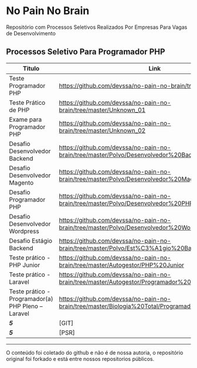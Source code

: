 # No Pain No Brain
Repositório com Processos Seletivos Realizados Por Empresas Para Vagas de Desenvolvimento

## Processos Seletivo Para Programador PHP

| **Titulo**  | **Link**  |
|---|---|
| Teste Programador PHP | https://github.com/devssa/no-pain-no-brain/tree/master/LionSoft |
| Teste Prático de PHP |  https://github.com/devssa/no-pain-no-brain/tree/master/Unknown_01  |
| Exame para Programador PHP |    https://github.com/devssa/no-pain-no-brain/tree/master/Unknown_02 |
| Desafio Desenvolvedor Backend |    https://github.com/devssa/no-pain-no-brain/tree/master/Polvo/Desenvolvedor%20Backend  |
| Desafio Desenvolvedor Magento |    https://github.com/devssa/no-pain-no-brain/tree/master/Polvo/Desenvolvedor%20Magento  |
| Desafio Programador PHP |    https://github.com/devssa/no-pain-no-brain/tree/master/Polvo/Desenvolvedor%20PHP  |
| Desafio Desenvolvedor Wordpress |    https://github.com/devssa/no-pain-no-brain/tree/master/Polvo/Desenvolvedor%20WordPress  |
| Desafio Estágio Backend |    https://github.com/devssa/no-pain-no-brain/tree/master/Polvo/Est%C3%A1gio%20Backend  |
| Teste prático - PHP Junior |    https://github.com/devssa/no-pain-no-brain/tree/master/Autogestor/PHP%20Junior  |
| Teste prático - Laravel |    https://github.com/devssa/no-pain-no-brain/tree/master/Autogestor/Programador%20Laravel  |
| Teste prático - Programador(a) PHP Pleno – Laravel |    https://github.com/devssa/no-pain-no-brain/tree/master/Biologia%20Total/Programador%20PHP%20Pleno  |
| **_5_** |    [GIT]  | Avançado  |
| **_5_** |    [PSR]  | Avançado  |

------------

O conteúdo foi coletado do github e não é de nossa autoria, o repositório original foi forkado e está entre nossos repositorios públicos.

